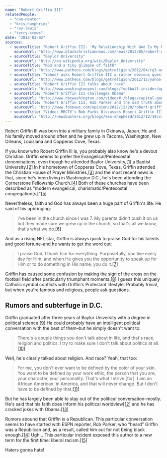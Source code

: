 ```yaml
---
name: "Robert Griffin III"
relatedPeople:
  - "cam-newton"
  - "kris-humphries"
  - "ray-lewis"
  - "terry-crews"
date: "2013-03-02"
sources:
  - sourceTitle: "Robert Griffin III: 'My Relationship With God Is My Most Important Influence."
    sourceUrl: "http://www.blackchristiannews.com/news/2012/05/robert-griffin-iii-my-relationship-with-god-is-my-most-important-influence.html"
  - sourceTitle: "Baylor University"
    sourceUrl: "http://en.wikipedia.org/wiki/Baylor_University"
  - sourceTitle: "RG3 and a tiny glimpse of faith"
    sourceUrl: "http://www.patheos.com/blogs/getreligion/2012/04/rg3-and-a-tiny-glimpse-of-faith/"
  - sourceTitle: "Yahoo! asks Robert Griffin III a rather obvious question"
    sourceUrl: "http://www.patheos.com/blogs/getreligion/2012/12/yahoo-asks-robert-griffin-iii-one-rather-obvious-question/"
  - sourceTitle: "Robert Griffin III talks about race"
    sourceUrl: "http://www.washingtonpost.com/blogs/football-insider/wp/2012/12/12/robert-griffin-iii-talks-about-race/"
  - sourceTitle: "Robert Griffin III Challenges Obama"
    sourceUrl: "http://www.nbcwashington.com/video/#!/blogs/capital-games/Robert-Griffin-III-Challenges-President-Obama/138592819"
  - sourceTitle: "Robert Griffin III, Rob Parker and the sad truth about our racial politics"
    sourceUrl: "http://www.foxnews.com/opinion/2012/12/20/robert-griffin-iii-rob-parker-and-sad-truth-about-our-racial-politics/"
  - sourceTitle: "Video: MRCTV's Bob Parks Discusses Robert Griffin III and Liberal Racism"
    sourceUrl: "http://newsbusters.org/blogs/ken-shepherd/2012/12/19/video-mrctvs-bob-parks-discusses-robert-griffin-iii-and-liberal-racism"
---
```


Robert Griffin III was born into a military family in Okinawa, Japan. He and his family moved around often and he grew up in Tacoma, Washington, New Orleans, Louisiana and Copperas Cove, Texas.

If you know who Robert Griffin III is, you probably also know he's a devout Christian. Griffin seems to prefer the Evangelical/Pentecostal denominations, even though he attended Baylor University,<a class="source-citation" href="#http://www.blackchristiannews.com/news/2012/05/robert-griffin-iii-my-relationship-with-god-is-my-most-important-influence.html" title="Robert Griffin III: &apos;My Relationship With God Is My Most Important Influence.">[1]</a> a Baptist University.<a class="source-citation" href="#http://en.wikipedia.org/wiki/Baylor_University" title="Baylor University">[2]</a> In his hometown of Copperas Cove, Texas, Griffin attended the Christian House of Prayer Ministries,<a class="source-citation" href="#http://www.patheos.com/blogs/getreligion/2012/04/rg3-and-a-tiny-glimpse-of-faith/" title="RG3 and a tiny glimpse of faith">[3]</a> and the most recent news is that, since he's been living in Washington D.C., he's been attending the Cornerstone Fellowship Church.<a class="source-citation" href="#http://www.patheos.com/blogs/getreligion/2012/12/yahoo-asks-robert-griffin-iii-one-rather-obvious-question/" title="Yahoo! asks Robert Griffin III a rather obvious question">[4]</a> Both of these churches have been described as "modern evangelical, charismatic/Pentecostal congregation[s]."<a class="source-citation" href="#http://www.patheos.com/blogs/getreligion/2012/12/yahoo-asks-robert-griffin-iii-one-rather-obvious-question/" title="Yahoo! asks Robert Griffin III a rather obvious question">[5]</a>

Nevertheless, faith and God has always been a huge part of Griffin's life. He said of his upbringing:

>I've been in the church since I was 7. My parents didn't push it on us but they made sure we grew up in the church, so that's all we know, that's what we do.<a class="source-citation" href="#http://www.blackchristiannews.com/news/2012/05/robert-griffin-iii-my-relationship-with-god-is-my-most-important-influence.html" title="Robert Griffin III: &apos;My Relationship With God Is My Most Important Influence.">[6]</a>

And as a rising NFL star, Griffin is always quick to praise God for his talents and good fortune–and he wants to get the word out:

>I praise God, I thank him for everything. Purposefully, you live every day for Him, and when He gives you the opportunity to speak up for Him or to do something in His name, you do it.<a class="source-citation" href="#http://www.blackchristiannews.com/news/2012/05/robert-griffin-iii-my-relationship-with-god-is-my-most-important-influence.html" title="Robert Griffin III: &apos;My Relationship With God Is My Most Important Influence.">[7]</a>

Griffin has caused some confusion by making the sign of the cross on the football field after particularly triumphant moments.<a class="source-citation" href="#http://www.patheos.com/blogs/getreligion/2012/04/rg3-and-a-tiny-glimpse-of-faith/" title="RG3 and a tiny glimpse of faith">[8]</a> I guess this uniquely Catholic symbol conflicts with Griffin's Protestant lifestyle. Probably trivial, but when you're famous and religious, people ask questions.


## Rumors and subterfuge in D.C.

Griffin graduated after three years at Baylor University with a degree in political science.<a class="source-citation" href="#http://www.blackchristiannews.com/news/2012/05/robert-griffin-iii-my-relationship-with-god-is-my-most-important-influence.html" title="Robert Griffin III: &apos;My Relationship With God Is My Most Important Influence.">[9]</a> He could probably have an intelligent political conversation with the best of them–but he simply doesn't want to:

>There's a couple things you don't talk about in life, and that's race, religion and politics. I try to make sure I don't talk about politics at all.<a class="source-citation" href="#http://www.patheos.com/blogs/getreligion/2012/12/yahoo-asks-robert-griffin-iii-one-rather-obvious-question/" title="Yahoo! asks Robert Griffin III a rather obvious question">[10]</a>

Well, he's clearly talked about religion. And race? Yeah, that too:

>For me, you don't ever want to be defined by the color of your skin. You want to be defined by your work ethic, the person that you are, your character, your personality. That's what I strive [for]. I am an African American, in America, and that will never change. But I don't have to be defined by that.<a class="source-citation" href="#http://www.washingtonpost.com/blogs/football-insider/wp/2012/12/12/robert-griffin-iii-talks-about-race/" title="Robert Griffin III talks about race">[11]</a>

But he has largely been able to stay out of the political conversation–mostly. He's said that his faith does inform his political worldview<a class="source-citation" href="#http://www.patheos.com/blogs/getreligion/2012/12/yahoo-asks-robert-griffin-iii-one-rather-obvious-question/" title="Yahoo! asks Robert Griffin III a rather obvious question">[12]</a> and he has cracked jokes with Obama.<a class="source-citation" href="#http://www.nbcwashington.com/video/#!/blogs/capital-games/Robert-Griffin-III-Challenges-President-Obama/138592819" title="Robert Griffin III Challenges Obama">[13]</a>

Rumors abound that Griffin is a Republican. This particular conversation seems to have started with ESPN reporter, Rob Parker, who "heard" Griffin was a Republican and, as a result, called him out for not being black enough.<a class="source-citation" href="#http://www.foxnews.com/opinion/2012/12/20/robert-griffin-iii-rob-parker-and-sad-truth-about-our-racial-politics/" title="Robert Griffin III, Rob Parker and the sad truth about our racial politics">[14]</a> Ugh… This particular incident exposed this author to a new term for the first time: liberal racism.<a class="source-citation" href="#http://newsbusters.org/blogs/ken-shepherd/2012/12/19/video-mrctvs-bob-parks-discusses-robert-griffin-iii-and-liberal-racism" title="Video: MRCTV&apos;s Bob Parks Discusses Robert Griffin III and Liberal Racism">[15]</a>

Haters gonna hate!